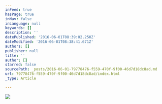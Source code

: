 ```yaml
---
inFeed: true
hasPage: true
inNav: false
inLanguage: null
keywords: []
description: ''
datePublished: '2016-06-01T08:39:02.250Z'
dateModified: '2016-06-01T08:38:41.671Z'
authors: []
publisher: null
title: ''
author: []
starred: false
sourcePath: _posts/2016-06-01-79778476-f559-470f-9f00-46d7d18dc8ad.md
url: 79778476-f559-470f-9f00-46d7d18dc8ad/index.html
_type: Article

---
```

![](https://the-grid-user-content.s3-us-west-2.amazonaws.com/c93bec14-fd3e-4e60-8662-a6e89a791cb2.jpg)